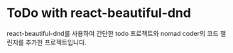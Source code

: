 # ToDo with react-beautiful-dnd
react-beautiful-dnd를 사용하여 간단한 todo 프로젝트와 nomad coder의 코드 챌린지를 추가한 프로젝트입니다.
